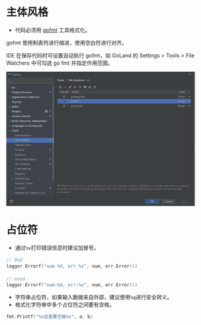 # 主体风格

- 代码必须用 [gofmt](https://pkg.go.dev/cmd/gofmt) 工具格式化。

gofmt 使用制表符进行缩进，使用空白符进行对齐。

IDE 在保存代码时可设置自动执行 gofmt，如 GoLand 的 Settings > Tools > File Watchers 中可勾选 go fmt 并指定作用范围。

![在这里插入图片描述](/assets/imgs/chapter2/goland-gofmt.png)

# 占位符

- 通过`%v`打印错误信息时建议加冒号。

```go
// Bad
logger.Errorf("num %d, err %s", num, err.Error())

// Good
logger.Errorf("num:%d, err:%v", num, err.Error())
```
- 字符串占位符，如果输入数据来自外部，建议使用`%q`进行安全转义。
- 格式化字符串中多个占位符之间要有空格。

```go
fmt.Printf("%v这里要空格%v", a, b)
```